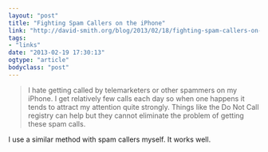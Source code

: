```yaml
---
layout: "post"
title: "Fighting Spam Callers on the iPhone"
link: "http://david-smith.org/blog/2013/02/18/fighting-spam-callers-on-the-iphone/"
tags: 
- "links"
date: "2013-02-19 17:30:13"
ogtype: "article"
bodyclass: "post"
---
```


> I hate getting called by telemarketers or other spammers on my iPhone. I get relatively few calls each day so when one happens it tends to attract my attention quite strongly. Things like the Do Not Call registry can help but they cannot eliminate the problem of getting these spam calls.

I use a similar method with spam callers myself. It works well.
